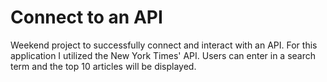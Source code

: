 # Connect to an API

Weekend project to successfully connect and interact with an API.  For this application I utilized the New York Times' API. Users can enter in a search term and the top 10 articles will be displayed.
